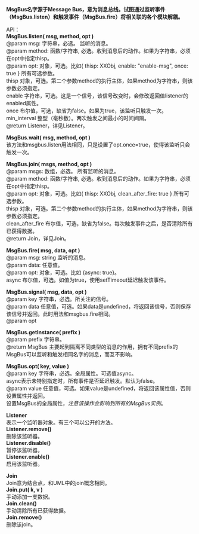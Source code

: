 **﻿MsgBus名字源于Message Bus，意为消息总线。试图通过监听事件（MsgBus.listen）和触发事件（MsgBus.fire）将相关联的各个模块解耦。**  

API：  
**MsgBus.listen( msg, method, opt )**  
@param msg: 字符串，必选。 监听的消息。  
@param method: 函数/字符串, 必选。收到消息后的动作。如果为字符串，必须在opt中指定thisp。  
@param opt: 对象，可选。比如{ thisp: XXObj, enable: "enable-msg", once: true } 所有可选参数。  
    thisp 对象，可选。第二个参数method的执行主体，如果method为字符串，则该参数必须指定。  
    enable 字符串，可选。这是一个信号，该信号改变时，会修改返回值listener的enabled属性。  
    once 布尔值，可选，缺省为false。如果为true，该监听只触发一次。  
    min_interval 整型（毫秒数）。两次触发之间最小的时间间隔。  
@return Listener，详见Listener。  
  
**MsgBus.wait( msg, method, opt )**  
该方法和msgbus.listen用法相同，只是设置了opt.once=true，使得该监听只会触发一次。  
  
**MsgBus.join( msgs, method, opt )**  
@param msgs: 数组，必选。 所有监听的消息。  
@param method: 函数/字符串, 必选。收到消息后的动作。如果为字符串，必须在opt中指定thisp。  
@param opt: 对象，可选。比如{ thisp: XXObj, clean_after_fire: true } 所有可选参数。  
    thisp 对象，可选。第二个参数method的执行主体，如果method为字符串，则该参数必须指定。  
    clean_after_fire 布尔值，可选，缺省为false。每次触发事件之后，是否清除所有已获得数据。  
@return Join，详见Join。  

**MsgBus.fire( msg, data, opt )**  
@param msg: string 监听的消息。  
@param data: 任意值。  
@param opt: 对象，可选。比如 {async: true}。  
    async 布尔值，可选。如值为true，使用setTimeout延迟触发该事件。  

**MsgBus.signal( msg, data, opt )**  
@param key 字符串，必选。所关注的信号。  
@param data 任意值，可选。如果data是undefined，将返回该信号，否则保存该信号并返回。此时用法和msgbus.fire相同。  
@param opt  

**MsgBus.getInstance( prefix )**   
@param prefix 字符串。  
@return MsgBus
主要起到隔离不同类型的消息的作用，拥有不同prefix的MsgBus可以监听和触发相同名字的消息，而互不影响。

**MsgBus.opt( key, value )**  
@param key 字符串，必选。全局属性。可选值async。  
    async表示未特别指定时，所有事件是否延迟触发。默认为false。  
@param value 任意值，可选。如果value是undefined，将返回该属性值，否则设置属性并返回。  
设置MsgBus的全局属性，*注意该操作会影响到所有的MsgBus实例*。  

**Listener**  
表示一个监听器对象。有三个可以公开的方法。  
**Listener.remove()**  
删除该监听器。  
**Listener.disable()**  
暂停该监听器。  
**Listener.enable()**  
启用该监听器。  

**Join**  
Join意为结合点，和UML中的join概念相同。  
**Join.put( k, v )**  
手动添加一支数据。  
**Join.clean()**  
手动清除所有已获得数据。  
**Join.remove()**  
删除该join。  